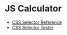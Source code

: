 # JS Calculator

* [CSS Selector Reference](https://www.w3schools.com/cssref/css_selectors.asp)
* [CSS Selector Tester](https://www.w3schools.com/cssref/trysel.asp)